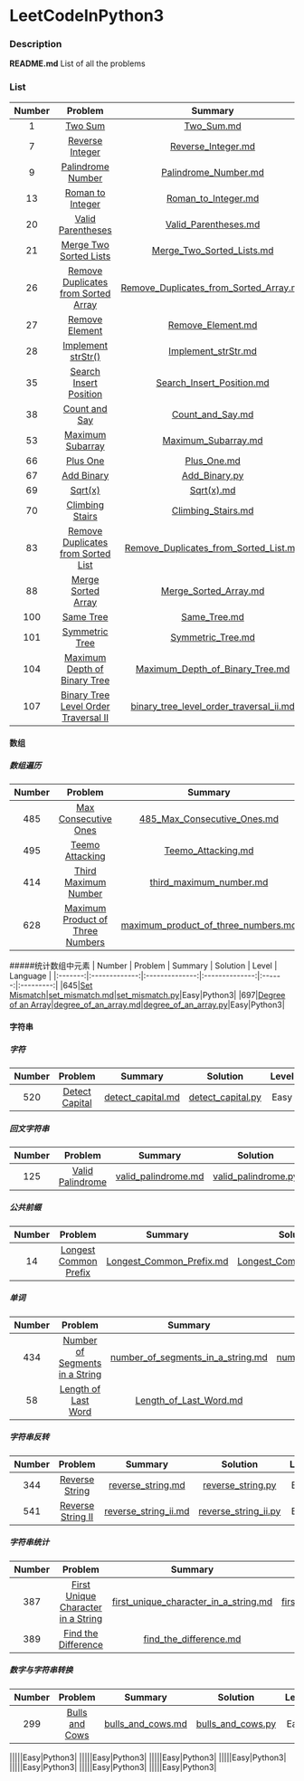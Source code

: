 # LeetCodeInPython3

### Description

**README.md**     List of all the problems


### List

| Number |  Problem  |  Summary  |   Solution    | Level  | Language  |
|:-------:|:-------------:|:--------------:|:--------------:|:------:|:---------:|
|1|[Two Sum](https://leetcode.com/problems/two-sum/description/)|[Two_Sum.md](https://github.com/lmx0412/LeetCodeInPython3/blob/master/Summary/Two_Sum.md)|[Two_Sum.py](https://github.com/lmx0412/LeetCodeInPython3/blob/master/Python/Two_Sum.py)|Easy|Python3|
|7|[Reverse Integer](https://leetcode.com/problems/reverse-integer/)|[Reverse_Integer.md](https://github.com/lmx0412/LeetCodeInPython3/blob/master/Summary/Reverse_Integer.md)|[Reverse_Integer](https://github.com/lmx0412/LeetCodeInPython3/blob/master/Python/Reverse_Integer.py)|Easy|Python3|
|9|[Palindrome Number](https://leetcode.com/problems/palindrome-number/)|[Palindrome_Number.md](https://github.com/lmx0412/LeetCodeInPython3/blob/master/Summary/Palindrome_Number.md)|[Palindrome_Number.py](https://github.com/lmx0412/LeetCodeInPython3/blob/master/Python/Palindrome_Number.py)|Easy|Python3|
|13|[Roman to Integer](https://leetcode.com/problems/roman-to-integer/)|[Roman_to_Integer.md](https://github.com/lmx0412/LeetCodeInPython3/blob/master/Summary/Roman_to_Integer.md)|[Roman_to_Integer.py](https://github.com/lmx0412/LeetCodeInPython3/blob/master/Python/Roman_to_Integer.py)|Easy|Python3|
|20|[Valid Parentheses](https://leetcode.com/problems/valid-parentheses/)|[Valid_Parentheses.md](https://github.com/lmx0412/LeetCodeInPython3/blob/master/Summary/Valid_Parentheses.md)|[Valid_Parentheses.py](https://github.com/lmx0412/LeetCodeInPython3/blob/master/Python/Valid_Parentheses.py)|Easy|Python3|
|21|[Merge Two Sorted Lists](https://leetcode.com/problems/merge-two-sorted-lists/)|[Merge_Two_Sorted_Lists.md](https://github.com/lmx0412/LeetCodeInPython3/blob/master/Summary/Merge_Two_Sorted_Lists.md)|[Merge_Two_Sorted_Lists.py](https://github.com/lmx0412/LeetCodeInPython3/blob/master/Python/Merge_Two_Sorted_Lists.py)|Easy|Python3|
|26|[Remove Duplicates from Sorted Array](https://leetcode.com/problems/remove-duplicates-from-sorted-array/)|[Remove_Duplicates_from_Sorted_Array.md](https://github.com/lmx0412/LeetCodeInPython3/blob/master/Summary/Remove_Duplicates_from_Sorted_Array.md)|[Remove_Duplicates_from_Sorted_Array.py](https://github.com/lmx0412/LeetCodeInPython3/blob/master/Python/Remove_Duplicates_from_Sorted_Array.py)|Easy|Python3|
|27|[Remove Element](https://leetcode.com/problems/remove-element/)|[Remove_Element.md](https://github.com/lmx0412/LeetCodeInPython3/blob/master/Summary/Remove_Element.md)|[Remove_Element.py](https://github.com/lmx0412/LeetCodeInPython3/blob/master/Python/Remove_Element.py)|Easy|Python3|
|28|[Implement strStr()](https://leetcode.com/problems/implement-strstr/)|[Implement_strStr.md](https://github.com/lmx0412/LeetCodeInPython3/blob/master/Summary/Implement_strStr.md)|[Implement_strStr.py](https://github.com/lmx0412/LeetCodeInPython3/blob/master/Python/Implement_strStr.py)|Easy|Python3|
|35|[Search Insert Position](https://leetcode.com/problems/search-insert-position/)|[Search_Insert_Position.md](https://github.com/lmx0412/LeetCodeInPython3/blob/master/Summary/Search_Insert_Position.md)|[Search_Insert_Position.py](https://github.com/lmx0412/LeetCodeInPython3/blob/master/Python/Search_Insert_Position.py)|Easy|Python3|
|38|[Count and Say](https://leetcode.com/problems/count-and-say/)|[Count_and_Say.md](https://github.com/lmx0412/LeetCodeInPython3/blob/master/Summary/Count_and_Say.md)|[Count_and_Say.py](https://github.com/lmx0412/LeetCodeInPython3/blob/master/Python/Count_and_Say.py)|Easy|Python3|
|53|[Maximum Subarray](https://leetcode.com/problems/maximum-subarray/)|[Maximum_Subarray.md](https://github.com/lmx0412/LeetCodeInPython3/blob/master/Summary/Maximum_Subarray.md)|[Maximum_Subarray.py](https://github.com/lmx0412/LeetCodeInPython3/blob/master/Python/Maximum_Subarray.py)|Easy|Python3|
|66|[Plus One](https://leetcode.com/problems/plus-one/)|[Plus_One.md](https://github.com/lmx0412/LeetCodeInPython3/blob/master/Summary/Plus_One.md)|[Plus_One.py](https://github.com/lmx0412/LeetCodeInPython3/blob/master/Python/Plus_One.py)|Easy|Python3|
|67|[Add Binary](https://leetcode.com/problems/add-binary/)|[Add_Binary.py](https://github.com/lmx0412/LeetCodeInPython3/blob/master/Summary/Add_Binary.md)|[Add_Binary.md](https://github.com/lmx0412/LeetCodeInPython3/blob/master/Python/Add_Binary.py)|Easy|Python3|
|69|[Sqrt(x)](https://leetcode.com/problems/sqrtx/)|[Sqrt(x).md](https://github.com/lmx0412/LeetCodeInPython3/blob/master/Summary/Sqrt(x).md)|[Sqrt(x).py](https://github.com/lmx0412/LeetCodeInPython3/blob/master/Python/Sqrt(x).py)|Easy|Python3|
|70|[Climbing Stairs](https://leetcode.com/problems/climbing-stairs/)|[Climbing_Stairs.md](https://github.com/lmx0412/LeetCodeInPython3/blob/master/Summary/Climbing_Stairs.md)|[Climbing_Stairs.py](https://github.com/lmx0412/LeetCodeInPython3/blob/master/Python/Climbing_Stairs.py)|Easy|Python3|
|83|[Remove Duplicates from Sorted List](https://leetcode.com/problems/remove-duplicates-from-sorted-list/)|[Remove_Duplicates_from_Sorted_List.md](https://github.com/lmx0412/LeetCodeInPython3/blob/master/Summary/Remove_Duplicates_from_Sorted_List.md)|[Remove_Duplicates_from_Sorted_List.py](https://github.com/lmx0412/LeetCodeInPython3/blob/master/Python/Remove_Duplicates_from_Sorted_List.py)|Easy|Python3|
|88|[Merge Sorted Array](https://leetcode.com/problems/merge-sorted-array/)|[Merge_Sorted_Array.md](https://github.com/lmx0412/LeetCodeInPython3/blob/master/Summary/Merge_Sorted_Array.md)|[Merge_Sorted_Array.py](https://github.com/lmx0412/LeetCodeInPython3/blob/master/Python/Merge_Sorted_Array.py)|Easy|Python3|
|100|[Same Tree](https://leetcode.com/problems/same-tree/)|[Same_Tree.md](https://github.com/lmx0412/LeetCodeInPython3/blob/master/Summary/Same_Tree.md)|[Same_Tree.py](https://github.com/lmx0412/LeetCodeInPython3/blob/master/Python/Same_Tree.py)|Easy|Python3|
|101|[Symmetric Tree](https://leetcode.com/problems/symmetric-tree/)|[Symmetric_Tree.md](https://github.com/lmx0412/LeetCodeInPython3/blob/master/Summary/Symmetric_Tree.md)|[Symmetric_Tree.py](https://github.com/lmx0412/LeetCodeInPython3/blob/master/Python/Symmetric_Tree.py)|Easy|Python3|
|104|[Maximum Depth of Binary Tree](https://leetcode.com/problems/maximum-depth-of-binary-tree/)|[Maximum_Depth_of_Binary_Tree.md](https://github.com/lmx0412/LeetCodeInPython3/blob/master/Summary/Maximum_Depth_of_Binary_Tree.md)|[Maximum_Depth_of_Binary_Tree.py](https://github.com/lmx0412/LeetCodeInPython3/blob/master/Python/Maximum_Depth_of_Binary_Tree.py)|Easy|Python3|
|107|[Binary Tree Level Order Traversal II](https://leetcode.com/problems/binary-tree-level-order-traversal-ii/)|[binary_tree_level_order_traversal_ii.md](https://github.com/lmx0412/LeetCodeInPython3/blob/master/Summary/binary_tree_level_order_traversal_ii.md)|[binary_tree_level_order_traversal_ii.py](https://github.com/lmx0412/LeetCodeInPython3/blob/master/Python/binary_tree_level_order_traversal_ii.py)|Easy|Python3|

#### 数组
##### 数组遍历
| Number |  Problem  |  Summary  |   Solution    | Level  | Language  |
|:-------:|:-------------:|:--------------:|:--------------:|:------:|:---------:|
|485|[Max Consecutive Ones](https://leetcode.com/problems/max-consecutive-ones/)|[485_Max_Consecutive_Ones.md](https://github.com/lmx0412/LeetCodeInPython3/blob/master/Summary/485_Max_Consecutive_Ones.md)|[485_Max_Consecutive_Ones.py](https://github.com/lmx0412/LeetCodeInPython3/blob/master/Python/485_Max_Consecutive_Ones.py)|Easy|Python3|
|495|[Teemo Attacking](https://leetcode.com/problems/teemo-attacking/)|[Teemo_Attacking.md](https://github.com/lmx0412/LeetCodeInPython3/blob/master/Summary/Teemo_Attacking.md)|[Teemo_Attacking.py](https://github.com/lmx0412/LeetCodeInPython3/blob/master/Python/Teemo_Attacking.py)|Easy|Python3|
|414|[Third Maximum Number](https://leetcode.com/problems/third-maximum-number/)|[third_maximum_number.md](https://github.com/lmx0412/LeetCodeInPython3/blob/master/Summary/third_maximum_number.md)|[third_maximum_number.py](https://github.com/lmx0412/LeetCodeInPython3/blob/master/Python/third_maximum_number.py)|Easy|Python3|
|628|[Maximum Product of Three Numbers](https://leetcode.com/problems/maximum-product-of-three-numbers/)|[maximum_product_of_three_numbers.md](https://github.com/lmx0412/LeetCodeInPython3/blob/master/Summary/maximum_product_of_three_numbers.md)|[maximum_product_of_three_numbers.py](https://github.com/lmx0412/LeetCodeInPython3/blob/master/Python/maximum_product_of_three_numbers.py)|Easy|Python3|

#####统计数组中元素
| Number |  Problem  |  Summary  |   Solution    | Level  | Language  |
|:-------:|:-------------:|:--------------:|:--------------:|:------:|:---------:|
|645|[Set Mismatch](https://leetcode.com/problems/set-mismatch/)|[set_mismatch.md](https://github.com/lmx0412/LeetCodeInPython3/blob/master/Summary/set_mismatch.md)|[set_mismatch.py](https://github.com/lmx0412/LeetCodeInPython3/blob/master/Python/set_mismatch.py)|Easy|Python3|
|697|[Degree of an Array](https://leetcode.com/problems/degree-of-an-array/)|[degree_of_an_array.md](https://github.com/lmx0412/LeetCodeInPython3/blob/master/Summary/degree_of_an_array.md)|[degree_of_an_array.py](https://github.com/lmx0412/LeetCodeInPython3/blob/master/Python/degree_of_an_array.py)|Easy|Python3|

#### 字符串
##### 字符
| Number |  Problem  |  Summary  |   Solution    | Level  | Language  |
|:-------:|:-------------:|:--------------:|:--------------:|:------:|:---------:|
|520|[Detect Capital](https://leetcode.com/problems/detect-capital/)|[detect_capital.md](https://github.com/lmx0412/LeetCodeInPython3/blob/master/Summary/detect_capital.md)|[detect_capital.py](https://github.com/lmx0412/LeetCodeInPython3/blob/master/Python/detect_capital.py)|Easy|Python3|

##### 回文字符串
| Number |  Problem  |  Summary  |   Solution    | Level  | Language  |
|:-------:|:-------------:|:--------------:|:--------------:|:------:|:---------:|
|125|[Valid Palindrome](https://leetcode.com/problems/valid-palindrome/)|[valid_palindrome.md](https://github.com/lmx0412/LeetCodeInPython3/blob/master/Summary/valid_palindrome.md)|[valid_palindrome.py](https://github.com/lmx0412/LeetCodeInPython3/blob/master/Python/valid_palindrome.py)|Easy|Python3|

##### 公共前缀
| Number |  Problem  |  Summary  |   Solution    | Level  | Language  |
|:-------:|:-------------:|:--------------:|:--------------:|:------:|:---------:|
|14|[Longest Common Prefix](https://leetcode.com/problems/longest-common-prefix/)|[Longest_Common_Prefix.md](https://github.com/lmx0412/LeetCodeInPython3/blob/master/Summary/Longest_Common_Prefix.md)|[Longest_Common_Prefix.py](https://github.com/lmx0412/LeetCodeInPython3/blob/master/Python/Longest_Common_Prefix.py)|Easy|Python3|

##### 单词
| Number |  Problem  |  Summary  |   Solution    | Level  | Language  |
|:-------:|:-------------:|:--------------:|:--------------:|:------:|:---------:|
|434|[Number of Segments in a String](https://leetcode.com/problems/number-of-segments-in-a-string/)|[number_of_segments_in_a_string.md](https://github.com/lmx0412/LeetCodeInPython3/blob/master/Summary/number_of_segments_in_a_string.md)|[number_of_segments_in_a_string.py](https://github.com/lmx0412/LeetCodeInPython3/blob/master/Python/number_of_segments_in_a_string.py)|Easy|Python3|
|58|[Length of Last Word](https://leetcode.com/problems/length-of-last-word/)|[Length_of_Last_Word.md](https://github.com/lmx0412/LeetCodeInPython3/blob/master/Summary/Length_of_Last_Word.md)|[Length_of_Last_Word.py](https://github.com/lmx0412/LeetCodeInPython3/blob/master/Python/Length_of_Last_Word.py)|Easy|Python3|

##### 字符串反转
| Number |  Problem  |  Summary  |   Solution    | Level  | Language  |
|:-------:|:-------------:|:--------------:|:--------------:|:------:|:---------:|
|344|[Reverse String](https://leetcode.com/problems/reverse-string/)|[reverse_string.md](https://github.com/lmx0412/LeetCodeInPython3/blob/master/Summary/reverse_string.md)|[reverse_string.py](https://github.com/lmx0412/LeetCodeInPython3/blob/master/Python/reverse_string.py)|Easy|Python3|
|541|[Reverse String II](https://leetcode.com/problems/reverse-string-ii/)|[reverse_string_ii.md](https://github.com/lmx0412/LeetCodeInPython3/blob/master/Summary/reverse_string_ii.md)|[reverse_string_ii.py](https://github.com/lmx0412/LeetCodeInPython3/blob/master/Python/reverse_string_ii.py)|Easy|Python3|

##### 字符串统计
| Number |  Problem  |  Summary  |   Solution    | Level  | Language  |
|:-------:|:-------------:|:--------------:|:--------------:|:------:|:---------:|
|387|[First Unique Character in a String](https://leetcode.com/problems/first-unique-character-in-a-string/)|[first_unique_character_in_a_string.md](https://github.com/lmx0412/LeetCodeInPython3/blob/master/Summary/first_unique_character_in_a_string.md)|[first_unique_character_in_a_string.py](https://github.com/lmx0412/LeetCodeInPython3/blob/master/Python/first_unique_character_in_a_string.py)|Easy|Python3|
|389|[Find the Difference](https://leetcode.com/problems/find-the-difference/)|[find_the_difference.md](https://github.com/lmx0412/LeetCodeInPython3/blob/master/Summary/find_the_difference.md)|[find_the_difference.py](https://github.com/lmx0412/LeetCodeInPython3/blob/master/Python/find_the_difference.py)|Easy|Python3|

##### 数字与字符串转换
| Number |  Problem  |  Summary  |   Solution    | Level  | Language  |
|:-------:|:-------------:|:--------------:|:--------------:|:------:|:---------:|
|299|[Bulls and Cows](https://leetcode.com/problems/bulls-and-cows/)|[bulls_and_cows.md](https://github.com/lmx0412/LeetCodeInPython3/blob/master/Summary/bulls_and_cows.md)|[bulls_and_cows.py](https://github.com/lmx0412/LeetCodeInPython3/blob/master/Python/bulls_and_cows.py)|Easy|Python3|


||[]()|[]()|[]()|Easy|Python3|
||[]()|[]()|[]()|Easy|Python3|
||[]()|[]()|[]()|Easy|Python3|
||[]()|[]()|[]()|Easy|Python3|
||[]()|[]()|[]()|Easy|Python3|
||[]()|[]()|[]()|Easy|Python3|
||[]()|[]()|[]()|Easy|Python3|

